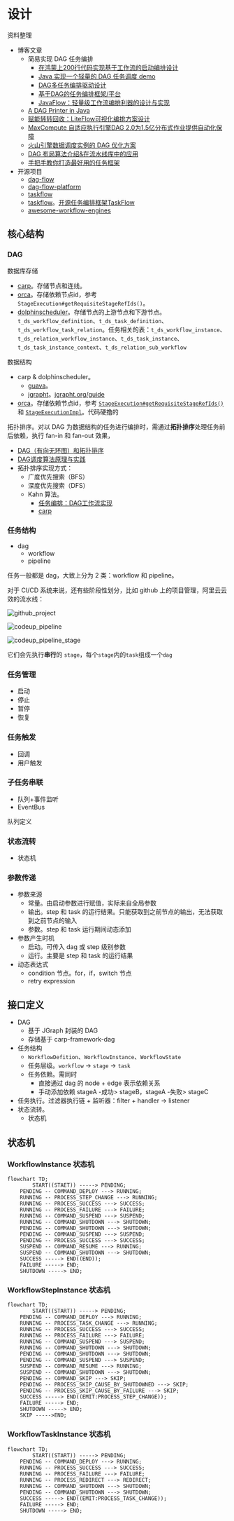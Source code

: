# 设计

资料整理

* 博客文章
  * 简易实现 DAG 任务编排
    * [在鸿蒙上200行代码实现基于工作流的启动编排设计](https://mp.weixin.qq.com/s/YCpgm61i3qEjai0qfnlsLg)
    * [Java 实现一个轻量的 DAG 任务调度 demo](https://www.cnblogs.com/Roni-i/p/17202280.html)
    * [DAG多任务编排驱动设计](https://mp.weixin.qq.com/s/Q5IMSYedtfmk5TWme4ysmw)
    * [基于DAG的任务编排框架/平台](https://mp.weixin.qq.com/s/mNWha03ceqVvWXiyXs3p6A)
    * [JavaFlow：轻量级工作流编排利器的设计与实现](https://mp.weixin.qq.com/s/gNMYp0wz_Gjb0sFfLbzt2A)
  * [A DAG Printer in Java](https://juejin.cn/post/7357292176944971803)
  * [赋能转转回收：LiteFlow可视化编排方案设计](https://mp.weixin.qq.com/s/Go6cDZvuvN-NH_gxcg77uw)
  * [MaxCompute 自适应执行引擎DAG 2.0为1.5亿分布式作业提供自动化保障](https://mp.weixin.qq.com/s/yOGEwyz5o1a1SVS2UGRHdQ)
  * [火山引擎数据调度实例的 DAG 优化方案](https://mp.weixin.qq.com/s/TIW1sh_dG_O-jtGoXAqIvQ)
  * [DAG 布局算法介绍&在流水线库中的应用](https://mp.weixin.qq.com/s/ACamz63ZmiNA4DslJFf2_g)
  * [手把手教你打造最好用的任务框架](https://mp.weixin.qq.com/s?__biz=MzU5NjkwOTg2Mw==&mid=2247484216&idx=1&sn=05e1767ed00bbc92feb6fd81bb93a308&chksm=ffd2d363ebb52fbfc0feb529dc4750c9cf01c9b914497d75148048f8e112ffeef81dc65a22ae&mpshare=1&scene=1&srcid=0125lJxVBUtFKvySvLZhQKmb&sharer_shareinfo=1cfd5e6ce4d07459f2fee2dde531fd21&sharer_shareinfo_first=1cfd5e6ce4d07459f2fee2dde531fd21&version=4.1.10.99312&platform=mac&nwr_flag=1#wechat_redirect)
* 开源项目
  * [dag-flow](https://github.com/sofn/dag-flow)
  * [dag-flow-platform](https://github.com/a925907195/dag-flow-platform)
  * [taskflow](https://github.com/peacepanda/taskflow)
  * [taskflow](https://github.com/ytyht226/taskflow)。[开源任务编排框架TaskFlow](https://mp.weixin.qq.com/s/wI2C5WAWdvfYhgOG6GL4-g)
  * [awesome-workflow-engines](https://github.com/meirwah/awesome-workflow-engines)

## 核心结构

### DAG

数据库存储

* [carp](https://github.com/flowerfine/carp-parent/blob/dev/tools/docker/mysql/init.d/carp-dag.sql)。存储节点和连线。
* [orca](https://github.com/spinnaker/orca/blob/master/orca-api/src/main/java/com/netflix/spinnaker/orca/api/pipeline/models/StageExecution.java)。存储依赖节点id，参考 `StageExecution#getRequisiteStageRefIds()`。
* [dolphinscheduler](https://github.com/apache/dolphinscheduler/blob/dev/dolphinscheduler-dao/src/main/resources/sql/dolphinscheduler_mysql.sql)。存储节点的上游节点和下游节点。`t_ds_workflow_definition`、`t_ds_task_definition`、`t_ds_workflow_task_relation`。任务相关的表：`t_ds_workflow_instance`、`t_ds_relation_workflow_instance`、`t_ds_task_instance`、`t_ds_task_instance_context`、`t_ds_relation_sub_workflow`

数据结构

* carp & dolphinscheduler。
  * [guava](https://github.com/google/guava/tree/master/guava/src/com/google/common/graph)。
  * [jgrapht](https://github.com/jgrapht/jgrapht)。[jgrapht.org/guide](https://jgrapht.org/guide/UserOverview)
* [orca](https://github.com/spinnaker/orca/blob/master/orca-api/src/main/java/com/netflix/spinnaker/orca/api/pipeline/models/StageExecution.java)。存储依赖节点id，参考 [`StageExecution#getRequisiteStageRefIds()`](https://github.com/spinnaker/orca/blob/master/orca-api/src/main/java/com/netflix/spinnaker/orca/api/pipeline/models/StageExecution.java) 和 [`StageExecutionImpl`](https://github.com/spinnaker/orca/blob/master/orca-core/src/main/java/com/netflix/spinnaker/orca/pipeline/model/StageExecutionImpl.java)。代码硬撸的

拓扑排序。对以 DAG 为数据结构的任务进行编排时，需通过**拓扑排序**处理任务前后依赖，执行 fan-in 和 fan-out 效果，

* [DAG（有向无环图）和拓扑排序](https://mp.weixin.qq.com/s/kR1CvXbumpbZ0XAYmC_rmg)
* [DAG调度算法原理与实践](https://mp.weixin.qq.com/s/ES2J_HmH0PjIWq4_KGRwww)
* 拓扑排序实现方式：
  * 广度优先搜索（BFS）
  * 深度优先搜索（DFS）
  * Kahn 算法。
    * [任务编排：DAG工作流实现](https://mp.weixin.qq.com/s/JLt7QWgyv7qTpQCwa9XJCQ)
    * [carp](https://github.com/flowerfine/carp-parent/blob/dev/carp-framework/carp-framework-dag/src/main/java/cn/sliew/carp/framework/dag/algorithm/DagUtil.java)

### 任务结构

* dag
  * workflow
  * pipeline

任务一般都是 dag，大致上分为 2 类：workflow 和 pipeline。

对于 CI/CD 系统来说，还有些阶段性划分，比如 github 上的项目管理，阿里云云效的流水线：

![github_project](./images/design/github_project.png)

![codeup_pipeline](./images/design/codeup_pipeline.png)

![codeup_pipeline_stage](./images/design/codeup_pipeline_stage.png)

它们会先执行**串行**的 `stage`，每个`stage`内的`task`组成一个`dag`

### 任务管理

* 启动
* 停止
* 暂停
* 恢复

### 任务触发

* 回调
* 用户触发

### 子任务串联

* 队列+事件监听
* EventBus

队列定义

### 状态流转

* 状态机

### 参数传递

* 参数来源
  * 常量。由启动参数进行赋值，实际来自全局参数
  * 输出。step 和 task 的运行结果。只能获取到之前节点的输出，无法获取到之前节点的输入
  * 参数。step 和 task 运行期间动态添加
* 参数产生时机
  * 启动。可传入 dag 或 step 级别参数
  * 运行。主要是 step 和 task 的运行结果
* 动态表达式
  * condition 节点。for，if，switch 节点
  * retry expression

 ## 接口定义

* DAG
  * 基于 JGraph 封装的 DAG
  * 存储基于 carp-framework-dag
* 任务结构
  * `WorkflowDefition`、`WorkflowInstance`、`WorkflowState`
  * 任务层级。`workflow` -> `stage` -> `task`
  * 任务依赖。需同时
    * 直接通过 dag 的 node + edge 表示依赖关系
    * 手动添加依赖 stageA -成功> stageB，stageA -失败> stageC
* 任务执行。过滤器执行链 + 监听器：filter + handler -> listener
* 状态流转。
  * 状态机

## 状态机

### WorkflowInstance 状态机

```mermaid
flowchart TD;
		START((STAET)) -----> PENDING;
    PENDING -- COMMAND_DEPLOY ---> RUNNING;
    RUNNING -- PROCESS_STEP_CHANGE ---> RUNNING;
    RUNNING -- PROCESS_SUCCESS ---> SUCCESS;
    RUNNING -- PROCESS_FAILURE ---> FAILURE;
    RUNNING -- COMMAND_SUSPEND ---> SUSPEND;
    RUNNING -- COMMAND_SHUTDOWN ---> SHUTDOWN;
    PENDING -- COMMAND_SHUTDOWN ---> SHUTDOWN;
    PENDING -- COMMAND_SUSPEND ---> SUSPEND;
    PENDING -- PROCESS_SUCCESS ---> SUCCESS;
    SUSPEND -- COMMAND_RESUME ---> RUNNING;
    SUSPEND -- COMMAND_SHUTDOWN ---> SHUTDOWN;
    SUCCESS -----> END((END));
    FAILURE -----> END;
    SHUTDOWN -----> END;
```

### WorkflowStepInstance 状态机

```mermaid
flowchart TD;
		START((START)) -----> PENDING;
    PENDING -- COMMAND_DEPLOY ---> RUNNING;
    RUNNING -- PROCESS_TASK_CHANGE ---> RUNNING;
    RUNNING -- PROCESS_SUCCESS ---> SUCCESS;
    RUNNING -- PROCESS_FAILURE ---> FAILURE;
    RUNNING -- COMMAND_SUSPEND ---> SUSPEND;
    RUNNING -- COMMAND_SHUTDOWN ---> SHUTDOWN;
    PENDING -- COMMAND_SHUTDOWN ---> SHUTDOWN;
    PENDING -- COMMAND_SUSPEND ---> SUSPEND;
    SUSPEND -- COMMAND_RESUME ---> RUNNING;
    SUSPEND -- COMMAND_SHUTDOWN ---> SHUTDOWN;
    PENDING -- COMMAND_SKIP ---> SKIP;
    PENDING -- PROCESS_SKIP_CAUSE_BY_SHUTDOWNED ---> SKIP;
    PENDING -- PROCESS_SKIP_CAUSE_BY_FAILURE ---> SKIP;
    SUCCESS -----> END((EMIT:PROCESS_STEP_CHANGE));
    FAILURE -----> END;
    SHUTDOWN -----> END;
    SKIP ----->END;
```



### WorkflowTaskInstance 状态机

```mermaid
flowchart TD;
		START((START)) -----> PENDING;
    PENDING -- COMMAND_DEPLOY ---> RUNNING;
    RUNNING -- PROCESS_SUCCESS ---> SUCCESS;
    RUNNING -- PROCESS_FAILURE ---> FAILURE;
    RUNNING -- PROCESS_REDIRECT ---> REDIRECT;
    RUNNING -- COMMAND_SHUTDOWN ---> SHUTDOWN;
    PENDING -- COMMAND_SHUTDOWN ---> SHUTDOWN;
    SUCCESS -----> END((EMIT:PROCESS_TASK_CHANGE));
    FAILURE -----> END;
    SHUTDOWN -----> END;
```

